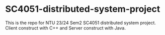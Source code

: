 # SC4051-distributed-system-project

This is the repo for NTU 23/24 Sem2 SC4051 distributed system project.
Client construct with C++ and Server construct with Java.
